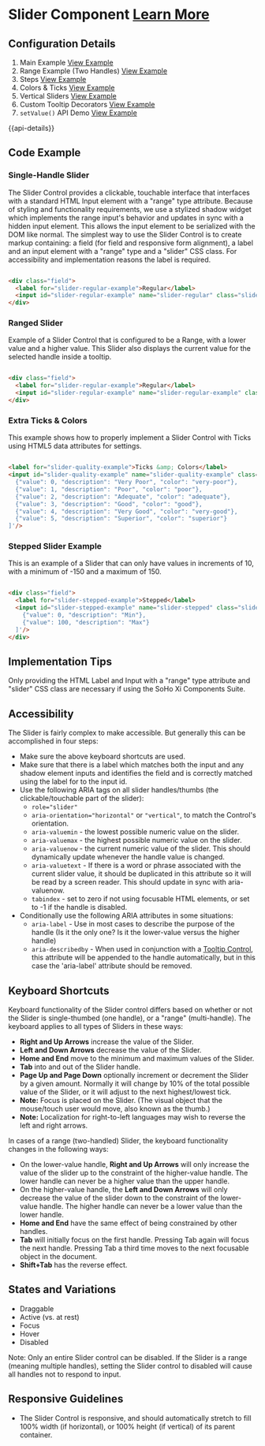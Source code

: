 # Slider Component [Learn More](#)

## Configuration Details

1. Main Example [View Example](../components/slider/example-index)
2. Range Example (Two Handles) [View Example](../components/slider/example-range)
3. Steps [View Example](../components/slider/example-stepping)
4. Colors &amp; Ticks [View Example](../components/slider/example-colors-and-ticks)
5. Vertical Sliders [View Example](../components/slider/example-vertical)
6. Custom Tooltip Decorators [View Example](../components/slider/example-custom-tooltips)
7. `setValue()` API Demo [View Example](../components/slider/example-set-value-api)

{{api-details}}

## Code Example

### Single-Handle Slider

The Slider Control provides a clickable, touchable interface that interfaces with a standard HTML Input element with a "range" type attribute. Because of styling and functionality requirements, we use a stylized shadow widget which implements the range input's behavior and updates in sync with a hidden input element. This allows the input element to be serialized with the DOM like normal. The simplest way to use the Slider Control is to create markup containing: a field (for field and responsive form alignment), a label and an input element with a "range" type and a "slider" CSS class. For accessibility and implementation reasons the label is required.

```html

<div class="field">
  <label for="slider-regular-example">Regular</label>
  <input id="slider-regular-example" name="slider-regular" class="slider" type="range"/>
</div>


```

### Ranged Slider

Example of a Slider Control that is configured to be a Range, with a lower value and a higher value. This Slider also displays the current value for the selected handle inside a tooltip.

```html

<div class="field">
  <label for="slider-regular-example">Regular</label>
  <input id="slider-regular-example" name="slider-regular-example" class="slider" type="range" data-tooltip-content='[""]' data-tooltip-persist="true" />
</div>


```

### Extra Ticks & Colors

This example shows how to properly implement a Slider Control with Ticks using HTML5 data attributes for settings.

```html

<label for="slider-quality-example">Ticks &amp; Colors</label>
<input id="slider-quality-example" name="slider-quality-example" class="slider" type="range" min="0" max="5" value="2" step="1" data-ticks='[
  {"value": 0, "description": "Very Poor", "color": "very-poor"},
  {"value": 1, "description": "Poor", "color": "poor"},
  {"value": 2, "description": "Adequate", "color": "adequate"},
  {"value": 3, "description": "Good", "color": "good"},
  {"value": 4, "description": "Very Good", "color": "very-good"},
  {"value": 5, "description": "Superior", "color": "superior"}
]'/>


```

### Stepped Slider Example

This is an example of a Slider that can only have values in increments of 10, with a minimum of -150 and a maximum of 150.

```html

<div class="field">
  <label for="slider-stepped-example">Stepped</label>
  <input id="slider-stepped-example" name="slider-stepped" class="slider" type="range" step="5" data-ticks='[
    {"value": 0, "description": "Min"},
    {"value": 100, "description": "Max"}
  ]'/>
</div>


```

## Implementation Tips

Only providing the HTML Label and Input with a "range" type attribute and "slider" CSS class are necessary if using the SoHo Xi Components Suite.

## Accessibility

The Slider is fairly complex to make accessible. But generally this can be accomplished in four steps:

- Make sure the above keyboard shortcuts are used.
- Make sure that there is a label which matches both the input and any shadow element inputs and identifies the field and is correctly matched using the label for to the input id.
- Use the following ARIA tags on all slider handles/thumbs (the clickable/touchable part of the slider):
  - `role="slider"`
  - `aria-orientation="horizontal"` or `"vertical"`, to match the Control's orientation.
  - `aria-valuemin` - the lowest possible numeric value on the slider.
  - `aria-valuemax` - the highest possible numeric value on the slider.
  - `aria-valuenow` - the current numeric value of the slider. This should dynamically update whenever the handle value is changed.
  - `aria-valuetext` - If there is a word or phrase associated with the current slider value, it should be duplicated in this attribute so it will be read by a screen reader. This should update in sync with aria-valuenow.
  - `tabindex` - set to zero if not using focusable HTML elements, or set to -1 if the handle is disabled.
- Conditionally use the following ARIA attributes in some situations:
  - `aria-label` - Use in most cases to describe the purpose of the handle (Is it the only one? Is it the lower-value versus the higher handle)
  - `aria-describedby` - When used in conjunction with a [Tooltip Control](https://soho.infor.com/index.php?p=component/tooltip), this attribute will be appended to the handle automatically, but in this case the 'aria-label' attribute should be removed.

## Keyboard Shortcuts

Keyboard functionality of the Slider control differs based on whether or not the Slider is single-thumbed (one handle), or a "range" (multi-handle). The keyboard applies to all types of Sliders in these ways:

- **Right and Up Arrows** increase the value of the Slider.
- **Left and Down Arrows** decrease the value of the Slider.
- **Home and End** move to the minimum and maximum values of the Slider.
- **Tab** into and out of the Slider handle.
- **Page Up and Page Down** optionally increment or decrement the Slider by a given amount. Normally it will change by 10% of the total possible value of the Slider, or it will adjust to the next highest/lowest tick.
- **Note:** Focus is placed on the Slider. (The visual object that the mouse/touch user would move, also known as the thumb.)
- **Note:** Localization for right-to-left languages may wish to reverse the left and right arrows.

In cases of a range (two-handled) Slider, the keyboard functionality changes in the following ways:

- On the lower-value handle, **Right and Up Arrows** will only increase the value of the slider up to the constraint of the higher-value handle. The lower handle can never be a higher value than the upper handle.
- On the higher-value handle, the **Left and Down Arrows** will only decrease the value of the slider down to the constraint of the lower-value handle. The higher handle can never be a lower value than the lower handle.
- **Home and End** have the same effect of being constrained by other handles.
- **Tab** will initially focus on the first handle. Pressing Tab again will focus the next handle. Pressing Tab a third time moves to the next focusable object in the document.
- **Shift+Tab** has the reverse effect.

## States and Variations

- Draggable
- Active (vs. at rest)
- Focus
- Hover
- Disabled

Note: Only an entire Slider control can be disabled. If the Slider is a range (meaning multiple handles), setting the Slider control to disabled will cause all handles not to respond to input.

## Responsive Guidelines

- The Slider Control is responsive, and should automatically stretch to fill 100% width (if horizontal), or 100% height (if vertical) of its parent container.
